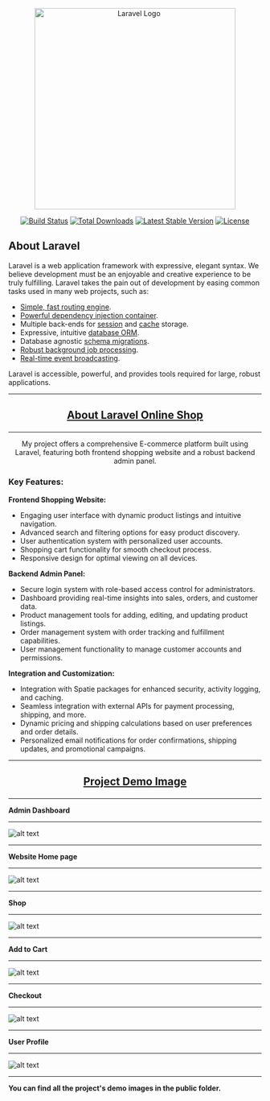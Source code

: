 <p align="center"><a href="https://laravel.com" target="_blank"><img src="https://raw.githubusercontent.com/laravel/art/master/logo-lockup/5%20SVG/2%20CMYK/1%20Full%20Color/laravel-logolockup-cmyk-red.svg" width="400" alt="Laravel Logo"></a></p>

<p align="center">
<a href="https://github.com/laravel/framework/actions"><img src="https://github.com/laravel/framework/workflows/tests/badge.svg" alt="Build Status"></a>
<a href="https://packagist.org/packages/laravel/framework"><img src="https://img.shields.io/packagist/dt/laravel/framework" alt="Total Downloads"></a>
<a href="https://packagist.org/packages/laravel/framework"><img src="https://img.shields.io/packagist/v/laravel/framework" alt="Latest Stable Version"></a>
<a href="https://packagist.org/packages/laravel/framework"><img src="https://img.shields.io/packagist/l/laravel/framework" alt="License"></a>
</p>

## About Laravel

Laravel is a web application framework with expressive, elegant syntax. We believe development must be an enjoyable and creative experience to be truly fulfilling. Laravel takes the pain out of development by easing common tasks used in many web projects, such as:

- [Simple, fast routing engine](https://laravel.com/docs/routing).
- [Powerful dependency injection container](https://laravel.com/docs/container).
- Multiple back-ends for [session](https://laravel.com/docs/session) and [cache](https://laravel.com/docs/cache) storage.
- Expressive, intuitive [database ORM](https://laravel.com/docs/eloquent).
- Database agnostic [schema migrations](https://laravel.com/docs/migrations).
- [Robust background job processing](https://laravel.com/docs/queues).
- [Real-time event broadcasting](https://laravel.com/docs/broadcasting).

Laravel is accessible, powerful, and provides tools required for large, robust applications.

<hr></hr>

## <p align="center"><b><large><u>About Laravel Online Shop</u></large></b></p>

<hr></hr>

<p align="center">My project offers a comprehensive E-commerce platform built using Laravel, featuring both frontend shopping website and a robust backend admin panel.</p>

### Key Features:

**Frontend Shopping Website:**
- Engaging user interface with dynamic product listings and intuitive navigation.
- Advanced search and filtering options for easy product discovery.
- User authentication system with personalized user accounts.
- Shopping cart functionality for smooth checkout process.
- Responsive design for optimal viewing on all devices.

**Backend Admin Panel:**
- Secure login system with role-based access control for administrators.
- Dashboard providing real-time insights into sales, orders, and customer data.
- Product management tools for adding, editing, and updating product listings.
- Order management system with order tracking and fulfillment capabilities.
- User management functionality to manage customer accounts and permissions.

**Integration and Customization:**
- Integration with Spatie packages for enhanced security, activity logging, and caching.
- Seamless integration with external APIs for payment processing, shipping, and more.
- Dynamic pricing and shipping calculations based on user preferences and order details.
- Personalized email notifications for order confirmations, shipping updates, and promotional campaigns.

<hr></hr>

## <p align="center"><b><large><u>Project Demo Image</u></large></b></p>

<hr></hr>

<b>Admin Dashboard</b>
<hr></hr>

![alt text](<Admin Dashboard.png>)

<hr></hr>

<b>Website Home page</b>
<hr></hr>

![alt text](Home.png)

<hr></hr>

<b>Shop</b>
<hr></hr>

![alt text](Shop.png)

<hr></hr>

<b>Add to Cart</b>
<hr></hr>

![alt text](<Add to cart checkout.png>)

<hr></hr>

<b>Checkout</b>
<hr></hr>

![alt text](Process-checkout.png)

<hr></hr>


<b>User Profile</b>
<hr></hr>

![alt text](<Customer My-profile.png>)

<hr></hr>

<b>You can find all the project's demo images in the public folder.</b>
